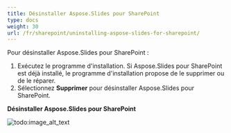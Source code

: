 ```yaml
---
title: Désinstaller Aspose.Slides pour SharePoint
type: docs
weight: 30
url: /fr/sharepoint/uninstalling-aspose-slides-for-sharepoint/
---
```


Pour désinstaller Aspose.Slides pour SharePoint :

1. Exécutez le programme d'installation.
   Si Aspose.Slides pour SharePoint est déjà installé, le programme d'installation propose de le supprimer ou de le réparer.
1. Sélectionnez **Supprimer** pour désinstaller Aspose.Slides pour SharePoint.

**Désinstaller Aspose.Slides pour SharePoint**

![todo:image_alt_text](uninstalling-aspose-slides-for-sharepoint_1.png)